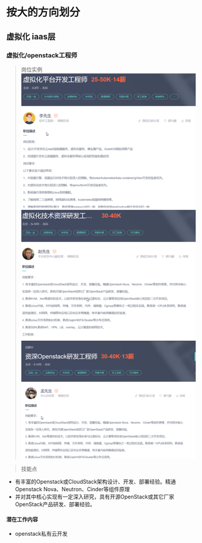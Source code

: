 # 按大的方向划分
## 虚拟化 iaas层

### 虚拟化/openstack工程师
> 岗位实例 
![image](./pic/vm01.png)
![image](./pic/vm02.png)
![image](./pic/vm03.png)

> 技能点 
-  有丰富的Openstack或CloudStack架构设计、开发、部署经验。精通Openstack Nova、Neutron、Cinder等组件原理
- 并对其中核心实现有一定深入研究，具有开源OpenStack或其它厂家OpenStack产品研发、部署经验。
#### 潜在工作内容
- openstack私有云开发

